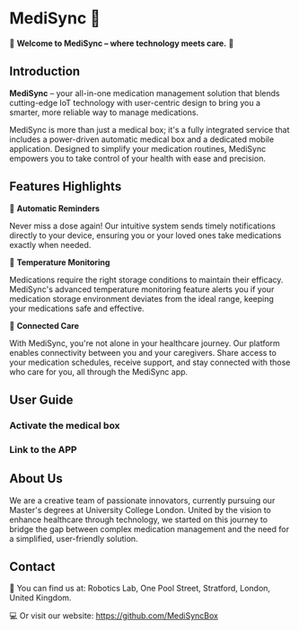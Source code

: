 # MediSync :pill:

:cherry_blossom: **Welcome to MediSync – where technology meets care.** :cherry_blossom:

## Introduction
**MediSync** – your all-in-one medication management solution that blends cutting-edge IoT technology with user-centric design to bring you a smarter, more reliable way to manage medications.

MediSync is more than just a medical box; it's a fully integrated service that includes a power-driven automatic medical box and a dedicated mobile application. Designed to simplify your medication routines, MediSync empowers you to take control of your health with ease and precision.


## Features Highlights
:pill: **Automatic Reminders** 

Never miss a dose again! Our intuitive system sends timely notifications directly to your device, ensuring you or your loved ones take medications exactly when needed.

:pill: **Temperature Monitoring** 

Medications require the right storage conditions to maintain their efficacy. MediSync's advanced temperature monitoring feature alerts you if your medication storage environment deviates from the ideal range, keeping your medications safe and effective.

:pill: **Connected Care** 

With MediSync, you're not alone in your healthcare journey. Our platform enables connectivity between you and your caregivers. Share access to your medication schedules, receive support, and stay connected with those who care for you, all through the MediSync app.





## User Guide

### Activate the medical box
### Link to the APP



## About Us
We are a creative team of passionate innovators, currently pursuing our Master's degrees at University College London. United by the vision to enhance healthcare through technology, we started on this journey to bridge the gap between complex medication management and the need for a simplified, user-friendly solution.


## Contact
:school: You can find us at: Robotics Lab, One Pool Street, Stratford, London, United Kingdom.

:computer: Or visit our website: https://github.com/MediSyncBox